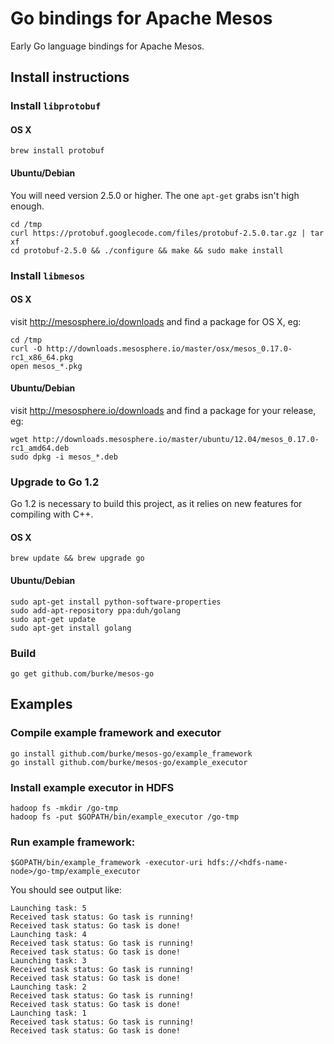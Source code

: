 Go bindings for Apache Mesos
========

Early Go language bindings for Apache Mesos.

## Install instructions

### Install `libprotobuf`

#### OS X

    brew install protobuf

#### Ubuntu/Debian

You will need version 2.5.0 or higher. The one `apt-get` grabs isn't high enough.

    cd /tmp
    curl https://protobuf.googlecode.com/files/protobuf-2.5.0.tar.gz | tar xf
    cd protobuf-2.5.0 && ./configure && make && sudo make install

### Install `libmesos`

#### OS X

visit http://mesosphere.io/downloads and find a package for OS X, eg:

    cd /tmp
    curl -O http://downloads.mesosphere.io/master/osx/mesos_0.17.0-rc1_x86_64.pkg
    open mesos_*.pkg

#### Ubuntu/Debian

visit http://mesosphere.io/downloads and find a package for your release, eg:

    wget http://downloads.mesosphere.io/master/ubuntu/12.04/mesos_0.17.0-rc1_amd64.deb
    sudo dpkg -i mesos_*.deb

### Upgrade to Go 1.2

Go 1.2 is necessary to build this project, as it relies on new features for compiling with C++.

#### OS X

    brew update && brew upgrade go

#### Ubuntu/Debian

    sudo apt-get install python-software-properties
    sudo add-apt-repository ppa:duh/golang
    sudo apt-get update
    sudo apt-get install golang

### Build

    go get github.com/burke/mesos-go

## Examples

### Compile example framework and executor

    go install github.com/burke/mesos-go/example_framework
    go install github.com/burke/mesos-go/example_executor

### Install example executor in HDFS

    hadoop fs -mkdir /go-tmp
    hadoop fs -put $GOPATH/bin/example_executor /go-tmp

### Run example framework:

    $GOPATH/bin/example_framework -executor-uri hdfs://<hdfs-name-node>/go-tmp/example_executor

You should see output like:

    Launching task: 5
    Received task status: Go task is running!
    Received task status: Go task is done!
    Launching task: 4
    Received task status: Go task is running!
    Received task status: Go task is done!
    Launching task: 3
    Received task status: Go task is running!
    Received task status: Go task is done!
    Launching task: 2
    Received task status: Go task is running!
    Received task status: Go task is done!
    Launching task: 1
    Received task status: Go task is running!
    Received task status: Go task is done!

